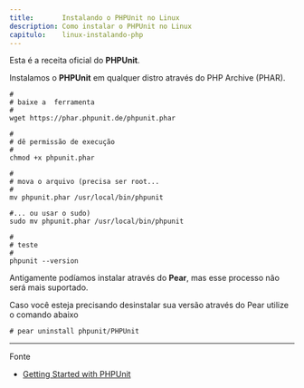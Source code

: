 ```yaml
---
title:       Instalando o PHPUnit no Linux
description: Como instalar o PHPUnit no Linux
capitulo:    linux-instalando-php
---
```


Esta é a receita oficial do __PHPUnit__.

Instalamos o __PHPUnit__ em qualquer distro através do PHP Archive (PHAR).

    #
    # baixe a  ferramenta
    #
    wget https://phar.phpunit.de/phpunit.phar

    #
    # dê permissão de execução
    #
    chmod +x phpunit.phar

    #
    # mova o arquivo (precisa ser root...
    #
    mv phpunit.phar /usr/local/bin/phpunit

    #... ou usar o sudo)
    sudo mv phpunit.phar /usr/local/bin/phpunit

    #
    # teste
    #
    phpunit --version

Antigamente podíamos instalar através do __Pear__, mas esse processo não será mais suportado.

Caso você esteja precisando desinstalar sua versão através do Pear utilize o comando abaixo

    # pear uninstall phpunit/PHPUnit

- - -
Fonte

- [Getting Started with PHPUnit](https://phpunit.de/getting-started.html)
